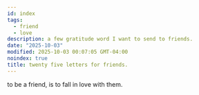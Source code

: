 ```yaml
---
id: index
tags:
  - friend
  - love
description: a few gratitude word I want to send to friends.
date: "2025-10-03"
modified: 2025-10-03 00:07:05 GMT-04:00
noindex: true
title: twenty five letters for friends.
---
```


to be a friend, is to fall in love with them.
